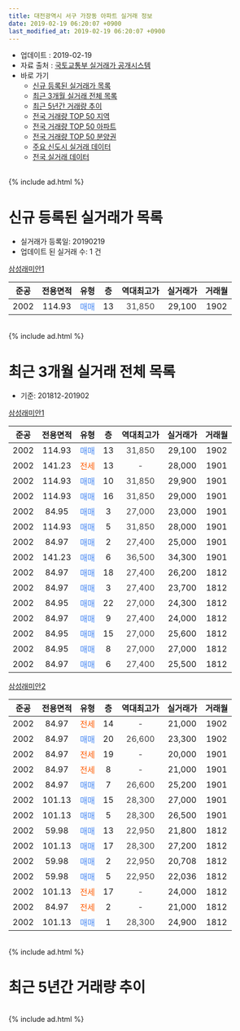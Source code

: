 ```yaml
---
title: 대전광역시 서구 가장동 아파트 실거래 정보
date: 2019-02-19 06:20:07 +0900
last_modified_at: 2019-02-19 06:20:07 +0900
---
```


* 업데이트 : 2019-02-19
* 자료 출처 : [국토교통부 실거래가 공개시스템](http://rt.molit.go.kr)
* 바로 가기
    * [신규 등록된 실거래가 목록](#신규-등록된-실거래가-목록)
    * [최근 3개월 실거래 전체 목록](#최근-3개월-실거래-전체-목록)
    * [최근 5년간 거래량 추이](#최근-5년간-거래량-추이)
    * [전국 거래량 TOP 50 지역](https://inasie.github.io/apt-trade-info/최근-3개월-전국에서-가장-거래가-많이-발생한-지역)
    * [전국 거래량 TOP 50 아파트](https://inasie.github.io/apt-trade-info/최근-3개월-전국에서-가장-거래가-많이-발생한-아파트)
    * [전국 거래량 TOP 50 분양권](https://inasie.github.io/apt-trade-info/최근-3개월-전국에서-가장-거래가-많이-발생한-분양권)
    * [주요 신도시 실거래 데이터](https://inasie.github.io/apt-trade-info/주요-신도시)
    * [전국 실거래 데이터](https://inasie.github.io/apt-trade-info/전국)
<br>
{% include ad.html %}
<br>

# 신규 등록된 실거래가 목록
* 실거래가 등록일: 20190219
* 업데이트 된 실거래 수: 1 건


[삼성래미안1](https://search.naver.com/search.naver?query=%EB%8C%80%EC%A0%84%EA%B4%91%EC%97%AD%EC%8B%9C+%EC%84%9C%EA%B5%AC+%EA%B0%80%EC%9E%A5%EB%8F%99+%EC%82%BC%EC%84%B1%EB%9E%98%EB%AF%B8%EC%95%881)

|준공|전용면적|유형|층|역대최고가|실거래가|거래월|
|:---:|:---:|:---:|:---:|:---:|:---:|:---:|
|2002|114.93|<span style="color:#4285f3">매매</span>|13|<span style="color:#444444">31,850</span>|29,100|1902|


<br>
{% include ad.html %}
<br>

# 최근 3개월 실거래 전체 목록
* 기준: 201812-201902


[삼성래미안1](https://search.naver.com/search.naver?query=%EB%8C%80%EC%A0%84%EA%B4%91%EC%97%AD%EC%8B%9C+%EC%84%9C%EA%B5%AC+%EA%B0%80%EC%9E%A5%EB%8F%99+%EC%82%BC%EC%84%B1%EB%9E%98%EB%AF%B8%EC%95%881)

|준공|전용면적|유형|층|역대최고가|실거래가|거래월|
|:---:|:---:|:---:|:---:|:---:|:---:|:---:|
|2002|114.93|<span style="color:#4285f3">매매</span>|13|<span style="color:#444444">31,850</span>|29,100|1902|
|2002|141.23|<span style="color:#ff5a00">전세</span>|13|<span style="color:#444444">-</span>|28,000|1901|
|2002|114.93|<span style="color:#4285f3">매매</span>|10|<span style="color:#444444">31,850</span>|29,900|1901|
|2002|114.93|<span style="color:#4285f3">매매</span>|16|<span style="color:#444444">31,850</span>|29,000|1901|
|2002|84.95|<span style="color:#4285f3">매매</span>|3|<span style="color:#444444">27,000</span>|23,000|1901|
|2002|114.93|<span style="color:#4285f3">매매</span>|5|<span style="color:#444444">31,850</span>|28,000|1901|
|2002|84.97|<span style="color:#4285f3">매매</span>|2|<span style="color:#444444">27,400</span>|25,000|1901|
|2002|141.23|<span style="color:#4285f3">매매</span>|6|<span style="color:#444444">36,500</span>|34,300|1901|
|2002|84.97|<span style="color:#4285f3">매매</span>|18|<span style="color:#444444">27,400</span>|26,200|1812|
|2002|84.97|<span style="color:#4285f3">매매</span>|3|<span style="color:#444444">27,400</span>|23,700|1812|
|2002|84.95|<span style="color:#4285f3">매매</span>|22|<span style="color:#444444">27,000</span>|24,300|1812|
|2002|84.97|<span style="color:#4285f3">매매</span>|9|<span style="color:#444444">27,400</span>|24,000|1812|
|2002|84.95|<span style="color:#4285f3">매매</span>|15|<span style="color:#444444">27,000</span>|25,600|1812|
|2002|84.95|<span style="color:#4285f3">매매</span>|8|<span style="color:#444444">27,000</span>|27,000|1812|
|2002|84.97|<span style="color:#4285f3">매매</span>|6|<span style="color:#444444">27,400</span>|25,500|1812|

[삼성래미안2](https://search.naver.com/search.naver?query=%EB%8C%80%EC%A0%84%EA%B4%91%EC%97%AD%EC%8B%9C+%EC%84%9C%EA%B5%AC+%EA%B0%80%EC%9E%A5%EB%8F%99+%EC%82%BC%EC%84%B1%EB%9E%98%EB%AF%B8%EC%95%882)

|준공|전용면적|유형|층|역대최고가|실거래가|거래월|
|:---:|:---:|:---:|:---:|:---:|:---:|:---:|
|2002|84.97|<span style="color:#ff5a00">전세</span>|14|<span style="color:#444444">-</span>|21,000|1902|
|2002|84.97|<span style="color:#4285f3">매매</span>|20|<span style="color:#444444">26,600</span>|23,300|1902|
|2002|84.97|<span style="color:#ff5a00">전세</span>|19|<span style="color:#444444">-</span>|20,000|1901|
|2002|84.97|<span style="color:#ff5a00">전세</span>|8|<span style="color:#444444">-</span>|21,000|1901|
|2002|84.97|<span style="color:#4285f3">매매</span>|7|<span style="color:#444444">26,600</span>|25,200|1901|
|2002|101.13|<span style="color:#4285f3">매매</span>|15|<span style="color:#444444">28,300</span>|27,000|1901|
|2002|101.13|<span style="color:#4285f3">매매</span>|5|<span style="color:#444444">28,300</span>|26,500|1901|
|2002|59.98|<span style="color:#4285f3">매매</span>|13|<span style="color:#444444">22,950</span>|21,800|1812|
|2002|101.13|<span style="color:#4285f3">매매</span>|17|<span style="color:#444444">28,300</span>|27,200|1812|
|2002|59.98|<span style="color:#4285f3">매매</span>|2|<span style="color:#444444">22,950</span>|20,708|1812|
|2002|59.98|<span style="color:#4285f3">매매</span>|5|<span style="color:#444444">22,950</span>|22,036|1812|
|2002|101.13|<span style="color:#ff5a00">전세</span>|17|<span style="color:#444444">-</span>|24,000|1812|
|2002|84.97|<span style="color:#ff5a00">전세</span>|2|<span style="color:#444444">-</span>|21,000|1812|
|2002|101.13|<span style="color:#4285f3">매매</span>|1|<span style="color:#444444">28,300</span>|24,900|1812|


<br>
{% include ad.html %}
<br>

# 최근 5년간 거래량 추이


<div style="width:100%;">
    <canvas id="deal_progress" height="200"></canvas>
</div>

<script>
new Chart(document.getElementById("deal_progress"), {
    type: 'line',
    data: {
        labels: ['201402','201403','201404','201405','201406','201407','201408','201409','201410','201411','201412','201501','201502','201503','201504','201505','201506','201507','201508','201509','201510','201511','201512','201601','201602','201603','201604','201605','201606','201607','201608','201609','201610','201611','201612','201701','201702','201703','201704','201705','201706','201707','201708','201709','201710','201711','201712','201801','201802','201803','201804','201805','201806','201807','201808','201809','201810','201811','201812','201901','201902'],
        datasets: [{
            label: '매매',
            pointRadius: 1,
            data: [8, 16, 9, 6, 12, 12, 9, 22, 11, 11, 17, 10, 9, 21, 15, 20, 16, 19, 17, 21, 23, 26, 8, 15, 10, 22, 13, 15, 20, 19, 15, 15, 29, 13, 19, 10, 14, 16, 6, 11, 14, 9, 14, 11, 9, 15, 9, 7, 9, 14, 10, 9, 11, 3, 10, 7, 18, 18, 12, 9, 2],
            borderColor: "rgba(255, 201, 14, 1)",
            backgroundColor: "rgba(255, 201, 14, 0.5)",
            fill: false,
            lineTension: 0
        },{
            label: '전월세',
            pointRadius: 1,
            data: [3, 15, 6, 10, 5, 7, 6, 11, 13, 11, 10, 8, 8, 15, 14, 8, 9, 7, 7, 3, 7, 8, 1, 7, 7, 8, 7, 12, 6, 6, 9, 9, 6, 10, 7, 12, 9, 8, 15, 8, 10, 7, 8, 4, 5, 8, 3, 3, 3, 7, 9, 3, 8, 7, 6, 5, 8, 9, 2, 3, 1],
            borderColor: "rgba(0, 141, 185, 1)",
            backgroundColor: "rgba(0, 141, 185, 0.5)",
            fill: false,
            lineTension: 0
        }
        ]
    },
    options: {
        responsive: true,
        title: {
            display: false
        },
        tooltips: {
            mode: 'index',
            intersect: false
        },
        hover: {
            mode: 'nearest',
            intersect: true
        },
        scales: {
            xAxes: [{
                display: true,
                scaleLabel: {
                    display: true,
                    labelString: '년/월'
                }
            }],
            yAxes: [{
                display: true,
                ticks: {
                    suggestedMin: 0,
                },
                scaleLabel: {
                    display: true,
                    labelString: '실거래 수'
                }
            }]
        }
    }
});

</script>


<br>
{% include ad.html %}
<br>

